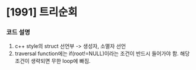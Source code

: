 # [1991] 트리순회

### 코드 설명

1. c++ style의 struct 선언부 -> 생성자, 소멸자 선언
2. traversal function에는 if(root!=NULL)이라는 조건이 반드시 들어가야 함. 해당 조건이 생략되면 무한 loop에 빠짐.
